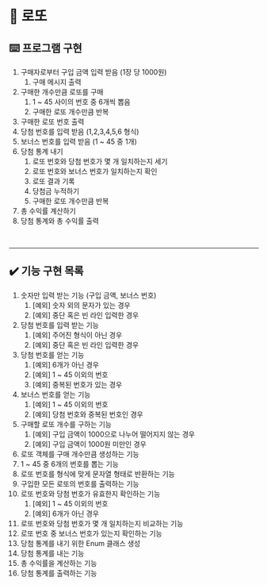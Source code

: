 # 💸 로또

## ⌨️ 프로그램 구현
1. 구매자로부터 구입 금액 입력 받음 (1장 당 1000원)
   1. 구매 메시지 출력
2. 구매한 개수만큼 로또를 구매
   1. 1 ~ 45 사이의 번호 중 6개씩 뽑음
   2. 구매한 로또 개수만큼 반복
3. 구매한 로또 번호 출력
4. 당첨 번호를 입력 받음 (1,2,3,4,5,6 형식)
5. 보너스 번호를 입력 받음 (1 ~ 45 중 1개)
6. 당첨 통계 내기
   1. 로또 번호와 당첨 번호가 몇 개 일치하는지 세기 
   2. 로또 번호와 보너스 번호가 일치하는지 확인
   3. 로또 결과 기록
   4. 당첨금 누적하기
   5. 구매한 로또 개수만큼 반복
7. 총 수익률 계산하기
8. 당첨 통계와 총 수익률 출력

<br>

---

## ✔️ 기능 구현 목록

1. 숫자만 입력 받는 기능 (구입 금액, 보너스 번호)
   1. [예외] 숫자 외의 문자가 있는 경우
   2. [예외] 중단 혹은 빈 라인 입력한 경우
2. 당첨 번호를 입력 받는 기능
   1. [예외] 주어진 형식이 아닌 경우
   2. [예외] 중단 혹은 빈 라인 입력한 경우
3. 당첨 번호를 얻는 기능
   1. [예외] 6개가 아닌 경우
   2. [예외] 1 ~ 45 이외의 번호
   3. [예외] 중복된 번호가 있는 경우
4. 보너스 번호를 얻는 기능
   1. [예외] 1 ~ 45 이외의 번호
   2. [예외] 당첨 번호와 중복된 번호인 경우
5. 구매할 로또 개수를 구하는 기능
   1. [예외] 구입 금액이 1000으로 나누어 떨어지지 않는 경우
   2. [예외] 구입 금액이 1000원 미만인 경우
6. 로또 객체를 구매 개수만큼 생성하는 기능
7. 1 ~ 45 중 6개의 번호를 뽑는 기능
8. 로또 번호를 형식에 맞게 문자열 형태로 반환하는 기능
9. 구입한 모든 로또의 번호를 출력하는 기능
10. 로또 번호와 당첨 번호가 유효한지 확인하는 기능
    1. [예외] 1 ~ 45 이외의 번호
    2. [예외] 6개가 아닌 경우
11. 로또 번호와 당첨 번호가 몇 개 일치하는지 비교하는 기능
12. 로또 번호 중 보너스 번호가 있는지 확인하는 기능
13. 당첨 통계를 내기 위한 Enum 클래스 생성
14. 당첨 통계를 내는 기능
15. 총 수익률을 계산하는 기능
16. 당첨 통계를 출력하는 기능